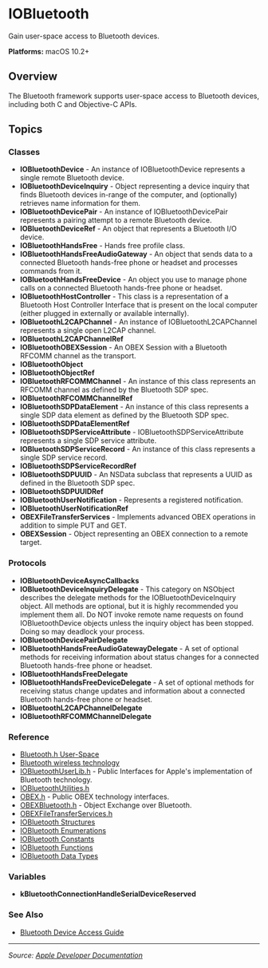 # IOBluetooth

Gain user-space access to Bluetooth devices.

**Platforms:** macOS 10.2+

## Overview

The Bluetooth framework supports user-space access to Bluetooth devices, including both C and Objective-C APIs.

## Topics

### Classes
- **IOBluetoothDevice** - An instance of IOBluetoothDevice represents a single remote Bluetooth device.
- **IOBluetoothDeviceInquiry** - Object representing a device inquiry that finds Bluetooth devices in-range of the computer, and (optionally) retrieves name information for them.
- **IOBluetoothDevicePair** - An instance of IOBluetoothDevicePair represents a pairing attempt to a remote Bluetooth device.
- **IOBluetoothDeviceRef** - An object that represents a Bluetooth I/O device.
- **IOBluetoothHandsFree** - Hands free profile class.
- **IOBluetoothHandsFreeAudioGateway** - An object that sends data to a connected Bluetooth hands-free phone or headset and processes commands from it.
- **IOBluetoothHandsFreeDevice** - An object you use to manage phone calls on a connected Bluetooth hands-free phone or headset.
- **IOBluetoothHostController** - This class is a representation of a Bluetooth Host Controller Interface that is present on the local computer (either plugged in externally or available internally).
- **IOBluetoothL2CAPChannel** - An instance of IOBluetoothL2CAPChannel represents a single open L2CAP channel.
- **IOBluetoothL2CAPChannelRef**
- **IOBluetoothOBEXSession** - An OBEX Session with a Bluetooth RFCOMM channel as the transport.
- **IOBluetoothObject**
- **IOBluetoothObjectRef**
- **IOBluetoothRFCOMMChannel** - An instance of this class represents an RFCOMM channel as defined by the Bluetooth SDP spec.
- **IOBluetoothRFCOMMChannelRef**
- **IOBluetoothSDPDataElement** - An instance of this class represents a single SDP data element as defined by the Bluetooth SDP spec.
- **IOBluetoothSDPDataElementRef**
- **IOBluetoothSDPServiceAttribute** - IOBluetoothSDPServiceAttribute represents a single SDP service attribute.
- **IOBluetoothSDPServiceRecord** - An instance of this class represents a single SDP service record.
- **IOBluetoothSDPServiceRecordRef**
- **IOBluetoothSDPUUID** - An NSData subclass that represents a UUID as defined in the Bluetooth SDP spec.
- **IOBluetoothSDPUUIDRef**
- **IOBluetoothUserNotification** - Represents a registered notification.
- **IOBluetoothUserNotificationRef**
- **OBEXFileTransferServices** - Implements advanced OBEX operations in addition to simple PUT and GET.
- **OBEXSession** - Object representing an OBEX connection to a remote target.

### Protocols
- **IOBluetoothDeviceAsyncCallbacks**
- **IOBluetoothDeviceInquiryDelegate** - This category on NSObject describes the delegate methods for the IOBluetoothDeviceInquiry object. All methods are optional, but it is highly recommended you implement them all. Do NOT invoke remote name requests on found IOBluetoothDevice objects unless the inquiry object has been stopped. Doing so may deadlock your process.
- **IOBluetoothDevicePairDelegate**
- **IOBluetoothHandsFreeAudioGatewayDelegate** - A set of optional methods for receiving information about status changes for a connected Bluetooth hands-free phone or headset.
- **IOBluetoothHandsFreeDelegate**
- **IOBluetoothHandsFreeDeviceDelegate** - A set of optional methods for receiving status change updates and information about a connected Bluetooth hands-free phone or headset.
- **IOBluetoothL2CAPChannelDelegate**
- **IOBluetoothRFCOMMChannelDelegate**

### Reference
- [Bluetooth.h User-Space](https://developer.apple.com/documentation/iobluetooth/bluetooth_h_user-space)
- [Bluetooth wireless technology](https://developer.apple.com/documentation/iobluetooth/bluetooth_wireless_technology)
- [IOBluetoothUserLib.h](https://developer.apple.com/documentation/iobluetooth/iobluetoothuserlib_h) - Public Interfaces for Apple's implementation of Bluetooth technology.
- [IOBluetoothUtilities.h](https://developer.apple.com/documentation/iobluetooth/iobluetoothutilities_h)
- [OBEX.h](https://developer.apple.com/documentation/iobluetooth/obex_h) - Public OBEX technology interfaces.
- [OBEXBluetooth.h](https://developer.apple.com/documentation/iobluetooth/obexbluetooth_h) - Object Exchange over Bluetooth.
- [OBEXFileTransferServices.h](https://developer.apple.com/documentation/iobluetooth/obexfiletransferservices_h)
- [IOBluetooth Structures](https://developer.apple.com/documentation/iobluetooth/iobluetooth_structures)
- [IOBluetooth Enumerations](https://developer.apple.com/documentation/iobluetooth/iobluetooth_enumerations)
- [IOBluetooth Constants](https://developer.apple.com/documentation/iobluetooth/iobluetooth_constants)
- [IOBluetooth Functions](https://developer.apple.com/documentation/iobluetooth/iobluetooth_functions)
- [IOBluetooth Data Types](https://developer.apple.com/documentation/iobluetooth/iobluetooth_data_types)

### Variables
- **kBluetoothConnectionHandleSerialDeviceReserved**

### See Also
- [Bluetooth Device Access Guide](https://developer.apple.com/documentation/iobluetooth/bluetooth_device_access_guide)

---

*Source: [Apple Developer Documentation](https://developer.apple.com/documentation/IOBluetooth)*